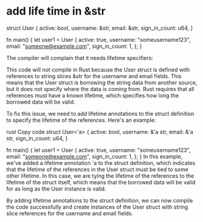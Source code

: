 # add life time in &str 

struct User {
    active: bool,
    username: &str,
    email: &str,
    sign_in_count: u64,
}

fn main() {
    let user1 = User {
        active: true,
        username: "someusername123",
        email: "someone@example.com",
        sign_in_count: 1,
    };
}

The compiler will complain that it needs lifetime specifiers:



This code will not compile in Rust because the User struct is defined with references to string slices &str for the username and email fields. This means that the User struct is borrowing the string data from another source, but it does not specify where the data is coming from. Rust requires that all references must have a known lifetime, which specifies how long the borrowed data will be valid.

To fix this issue, we need to add lifetime annotations to the struct definition to specify the lifetime of the references. Here's an example:

rust
Copy code
struct User<'a> {
    active: bool,
    username: &'a str,
    email: &'a str,
    sign_in_count: u64,
}

fn main() {
    let user1 = User {
        active: true,
        username: "someusername123",
        email: "someone@example.com",
        sign_in_count: 1,
    };
}
In this example, we've added a lifetime annotation 'a to the struct definition, which indicates that the lifetime of the references in the User struct must be tied to some other lifetime. In this case, we are tying the lifetime of the references to the lifetime of the struct itself, which means that the borrowed data will be valid for as long as the User instance is valid.

By adding lifetime annotations to the struct definition, we can now compile the code successfully and create instances of the User struct with string slice references for the username and email fields.